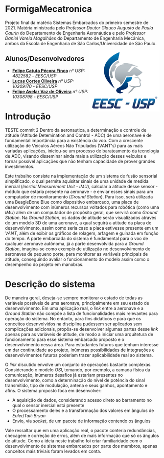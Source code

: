 # FormigaMecatronica
Projeto final da matéria Sistemas Embarcados do primeiro semestre de 2021. Matéria ministrada pelo *Professor Doutor Glauco Augusto de Paula Caurin* do Departamento de Engenharia Aeronáutica e pelo *Professor Daniel Varela Magalhães* do Departamento de Engenharia Mecânica, ambos da Escola de Engenharia de São Carlos/Universidade de São Paulo. <br/>

<img src="./img/logo_eesc.png" align="right"
     alt="Logo EESC" height="200">


## Alunos/Desenvolvedores

* **[Felipe Catuta Pécora Finco](https://github.com/FelipeFinco)** *n° USP: 4822582* - *EESC/USP*
* **[Lucas Cortes Oliveira](https://github.com/colollucas)** *n° USP: 10309170* - *EESC/USP*
* **[Felipe Avelar Vaz de Oliveira](https://github.com/Felipe-Avelar-vaz)** *n° USP: 10308798* - *EESC/USP*


# Introdução

TESTE commit 2 Dentro da aeronautica, a determinação e controle de atitude (Attitude Detemination and Control - ADC) de uma aeronave é de fundamental importância para a existência do voo. Com a crescente utilização de Veículos Aéreos Não Tripulados (VANT's) para as mais variadas aplicações, iniciou-se um processo de barateamento da tecnologia de ADC, visando disseminar ainda mais a utilização desses veículos e tornar possível aplicações que não tenham capacidade de prover grandes investimentos. 


Este trabalho consiste na implementação de um sistema de fusão sensorial simplificado, o qual permite aquisitar sinais de uma unidade de medida inercial (*Inertial Measurement Unit - IMU*), calcular a atitude desse sensor - módulo que estaria presente na aeronave - e enviar esses sinais para um computador de monitoramento (*Ground Station*). Para isso, será utilizada uma BeagleBone Blue como dispositivo embarcado, uma placa de desenvolvimento com inúmeros recursos voltados para robótica (como uma *IMU*) além de um computador de propósito geral, que servirá como *Ground Station*. Na *Ground Station*, os dados de atitude serão visualizados através de um modelo 3D de uma aeronave, a qual seguirá a atitude da placa de desenvolvimento, assim como seria caso a placa estivesse presente em um *VANT*, além de exibir os gráficos de rolagem, arfagem e guinada em função do tempo. A parte embarcada do sistema é fundamental para o voo de qualquer aeronave autônoma, já a parte desenvolvida para a *Ground Station*, imagina-se como exemplo de utilização no desenvolvimento de aeronaves de pequeno porte, para monitorar as variáveis principais de atitude, conseguindo avaliar o funcionamento do modelo assim como o desempenho do projeto em manobras. 


# Descrição do sistema

De maneira geral, deseja-se sempre monitorar o estado de todas as variáveis possíveis de uma aeronave, principalmente em seu estado de desenvolvimento. Em uma aplicação real, o *link* entre a aeronave e a *Ground Station* não compõe a lista de funcionalidades mais relevantes para operação do sistema. No entanto, para fins didáticos e para que os conceitos desenvolvidos na disciplina pudessem ser aplicados sem complicações adicionais, propôs-se desenvolver algumas partes desse *link* apenas para as variáveis de atitude, de modo a iniciar uma arquitetura de funcionamento para esse sistema embarcado proposto e o desenvolvimento nessa área. Para estudantes futuros que tenham interesse em dar continuidade ao projeto, inúmeras possibilidades de integrações e desenvolvimentos futuros poderiam trazer aplicabilidade real ao sistema.

O *link* discutido envolve um conjunto de operações bastante complexas. Considerando o modelo *OSI*, tomando, por exemplo, a camada física da comunicação, inúmeros desafios já estariam presentes no desenvolvimento, como a determinação do nível de potência do sinal transmitido, tipo de modulação, antena e seus ganhos, apontamento e afins. O sistema proposto foca em desenvolver: 
* A aquisição de dados, considerando acesso direto ao barramento no qual o sensor inercial está presente
* O processamento deles e a transformação dos valores em ângulos de *Euler*/*Tait-Bryan*
* Envio, via *socket*, de um pacote de informação contendo os ângulos 

Vale ressaltar que em uma aplicação real, o pacote conteria redundâncias, checagem e correção de erros, além de mais informação que só os ângulos de atitude. Como a ideia neste trabalho foi criar familiaridade com o desenvolvimento de sistemas embarcados por parte dos membros, apenas conceitos mais triviais foram levados em conta. 
